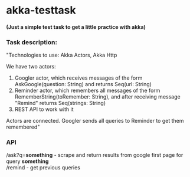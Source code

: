 # akka-testtask

#### (Just a simple test task to get a little practice with akka)

### Task description:
"Technologies to use: Akka Actors, Akka Http

We have two actors:
1. Googler actor, which receives messages of the form AskGoogle(question: String) and returns Seq(url: String)
2. Reminder actor, which remembers all messages of the form RememberString(toRemember: String), and after receiving message "Remind" returns Seq(strings: String)
3. REST API to work with it

Actors are connected. Googler sends all queries to Reminder to get them remembered"

### API
/ask?q=**something** - scrape and return results from google first page for query **something**  
/remind - get previous queries
